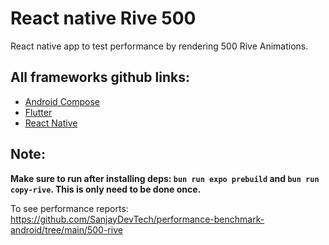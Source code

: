 # React native Rive 500

React native app to test performance by rendering 500 Rive Animations.

## All frameworks github links:
- [Android Compose](https://github.com/SanjayDevTech/perf-compose-rive500)
- [Flutter](https://github.com/SanjayDevTech/perf-flutter-rive500)
- [React Native](https://github.com/SanjayDevTech/perf-reactnative-rive500)

## Note:
**Make sure to run after installing deps: `bun run expo prebuild` and `bun run copy-rive`. This is only need to be done once.**

To see performance reports: https://github.com/SanjayDevTech/performance-benchmark-android/tree/main/500-rive
